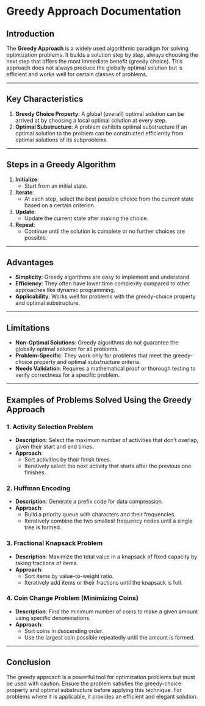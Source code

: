 # Greedy Approach Documentation

## Introduction
The **Greedy Approach** is a widely used algorithmic paradigm for solving optimization problems. It builds a solution step by step, always choosing the next step that offers the most immediate benefit (greedy choice). This approach does not always produce the globally optimal solution but is efficient and works well for certain classes of problems.

---

## Key Characteristics
1. **Greedy Choice Property**: A global (overall) optimal solution can be arrived at by choosing a local optimal solution at every step.
2. **Optimal Substructure**: A problem exhibits optimal substructure if an optimal solution to the problem can be constructed efficiently from optimal solutions of its subproblems.

---

## Steps in a Greedy Algorithm
1. **Initialize**:
   - Start from an initial state.
2. **Iterate**:
   - At each step, select the best possible choice from the current state based on a certain criterion.
3. **Update**:
   - Update the current state after making the choice.
4. **Repeat**:
   - Continue until the solution is complete or no further choices are possible.

---

## Advantages
- **Simplicity**: Greedy algorithms are easy to implement and understand.
- **Efficiency**: They often have lower time complexity compared to other approaches like dynamic programming.
- **Applicability**: Works well for problems with the greedy-choice property and optimal substructure.

---

## Limitations
- **Non-Optimal Solutions**: Greedy algorithms do not guarantee the globally optimal solution for all problems.
- **Problem-Specific**: They work only for problems that meet the greedy-choice property and optimal substructure criteria.
- **Needs Validation**: Requires a mathematical proof or thorough testing to verify correctness for a specific problem.

---

## Examples of Problems Solved Using the Greedy Approach

### 1. **Activity Selection Problem**
- **Description**: Select the maximum number of activities that don’t overlap, given their start and end times.
- **Approach**:
  - Sort activities by their finish times.
  - Iteratively select the next activity that starts after the previous one finishes.

### 2. **Huffman Encoding**
- **Description**: Generate a prefix code for data compression.
- **Approach**:
  - Build a priority queue with characters and their frequencies.
  - Iteratively combine the two smallest frequency nodes until a single tree is formed.

### 3. **Fractional Knapsack Problem**
- **Description**: Maximize the total value in a knapsack of fixed capacity by taking fractions of items.
- **Approach**:
  - Sort items by value-to-weight ratio.
  - Iteratively add items or their fractions until the knapsack is full.

### 4. **Coin Change Problem (Minimizing Coins)**
- **Description**: Find the minimum number of coins to make a given amount using specific denominations.
- **Approach**:
  - Sort coins in descending order.
  - Use the largest coin possible repeatedly until the amount is formed.

---

## Conclusion
The greedy approach is a powerful tool for optimization problems but must be used with caution. Ensure the problem satisfies the greedy-choice property and optimal substructure before applying this technique. For problems where it is applicable, it provides an efficient and elegant solution.
